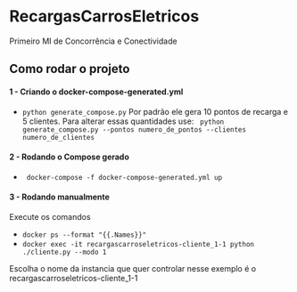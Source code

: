 # RecargasCarrosEletricos
Primeiro MI de Concorrência e Conectividade 

## Como rodar o projeto

#### 1 - Criando o docker-compose-generated.yml
- ``` python generate_compose.py ```
Por padrão ele gera 10 pontos de recarga e 5 clientes. Para alterar essas quantidades use: ``` python generate_compose.py --pontos numero_de_pontos --clientes numero_de_clientes```

#### 2 - Rodando o Compose gerado
- ``` docker-compose -f docker-compose-generated.yml up```

#### 3 - Rodando manualmente 
Execute os comandos 

- ``` docker ps --format "{{.Names}}" ```
- ``` docker exec -it recargascarroseletricos-cliente_1-1 python ./cliente.py --modo 1 ``` 

Escolha o nome da instancia que quer controlar nesse exemplo é o recargascarroseletricos-cliente_1-1



